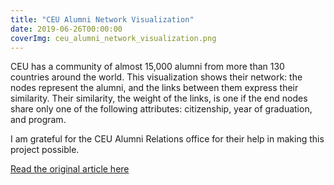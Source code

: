 ```yaml
---
title: "CEU Alumni Network Visualization"
date: 2019-06-26T00:00:00
coverImg: ceu_alumni_network_visualization.png
---
```


CEU has a community of almost 15,000 alumni from more than 130 countries around the world. This visualization shows their network: the nodes represent the alumni, and the links between them express their similarity. Their similarity, the weight of the links, is one if the end nodes share only one of the following attributes: citizenship, year of graduation, and program.

<!--more-->

I am grateful for the CEU Alumni Relations office for their help in making this project possible.


[Read the original article here](https://networkdatascience.ceu.edu/node/529)
